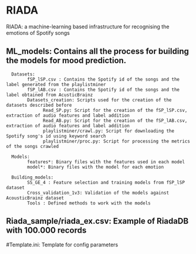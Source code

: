 # RIADA

RIADA: a machine-learning based infrastructure for recognising the emotions of Spotify songs

## ML_models: Contains all the process for building the models for mood prediction.

      Datasets:
            fSP_lSP.csv : Contains the Spotify id of the songs and the label generated from the playlistminer
            fSP_lAB.csv : Contains the Spotify id of the songs and the label obtained from AcusticBrainz
            Datasets_creation: Scripts used for the creation of the datasets described before
                  Read_SP.py: Script for the creation of the fSP_lSP.csv, extraction of audio features and label addition
                  Read_AB.py: Script for the creation of the fSP_lAB.csv, extraction of audio features and label addition
                  playlistminer/crawl.py: Script for downloading the Spotify song's id using keyword search
                  playlistminer/proc.py: Script for processing the metrics of the songs crawled
      
      Models:
            features*: Binary files with the features used in each model
            model*: Binary files with the model for each emotion
      
      Building_models:
            SS_GE_4 : Feature selection and training models from fSP_lSP dataset
            Cross_validation_1v3: Validation of the models against AcousticBrainz dataset
            Tools : Defined methods to work with the models

## Riada_sample/riada_ex.csv: Example of RiadaDB with 100.000 records

#Template.ini: Template for config parameters
